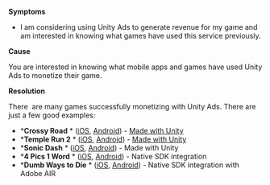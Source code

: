 
        

**Symptoms** 

*   I am considering using Unity Ads to generate revenue for my game and am interested in knowing what games have used this service previously.

**Cause** 

You are interested in knowing what mobile apps and games have used Unity Ads to monetize their game.

**Resolution** 

There  are many games successfully monetizing with Unity Ads. There are just a few good examples:

*   ***Crossy Road** *  ([iOS](https://itunes.apple.com/en/app/crossy-road-endless-arcade/id924373886?mt=8), [Android](https://play.google.com/store/apps/details?id=com.yodo1.crossyroad)) - [Made with Unity](http://madewith.unity.com/games/crossy-road)
*   ***Temple Run 2** *  ([iOS](https://itunes.apple.com/us/app/temple-run-2/id572395608?mt=8), [Android](https://play.google.com/store/apps/details?id=com.imangi.templerun2)) - [Made with Unity](http://madewith.unity.com/games/temple-run-2)
*   ***Sonic Dash** *  ([iOS](https://itunes.apple.com/us/app/sonic-dash/id582654048?mt=8), [Android](https://play.google.com/store/apps/details?id=com.sega.sonicdash)) - Made with Unity
*   ***4 Pics 1 Word** *  ([iOS](https://itunes.apple.com/us/app/4-pics-1-word/id595558452?mt=8), [Android](https://play.google.com/store/apps/details?id=de.lotum.whatsinthefoto.us)) - Native SDK integration
*   ***Dumb Ways to Die** *  ([iOS](https://itunes.apple.com/fi/app/dumb-ways-to-die/id639930688?mt=8), [Android](https://play.google.com/store/apps/details?id=air.au.com.metro.DumbWaysToDie)) - Native SDK integration with Adobe AIR

      